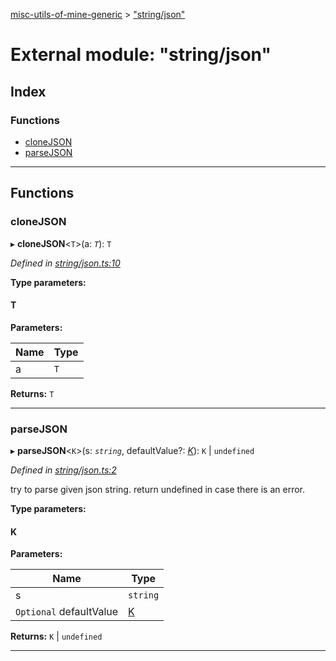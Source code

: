 [misc-utils-of-mine-generic](../README.md) > ["string/json"](../modules/_string_json_.md)

# External module: "string/json"

## Index

### Functions

* [cloneJSON](_string_json_.md#clonejson)
* [parseJSON](_string_json_.md#parsejson)

---

## Functions

<a id="clonejson"></a>

###  cloneJSON

▸ **cloneJSON**<`T`>(a: *`T`*): `T`

*Defined in [string/json.ts:10](https://github.com/cancerberoSgx/misc-utils-of-mine/blob/85b0b78/misc-utils-of-mine-generic/src/string/json.ts#L10)*

**Type parameters:**

#### T 
**Parameters:**

| Name | Type |
| ------ | ------ |
| a | `T` |

**Returns:** `T`

___
<a id="parsejson"></a>

###  parseJSON

▸ **parseJSON**<`K`>(s: *`string`*, defaultValue?: *[K]()*): `K` \| `undefined`

*Defined in [string/json.ts:2](https://github.com/cancerberoSgx/misc-utils-of-mine/blob/85b0b78/misc-utils-of-mine-generic/src/string/json.ts#L2)*

try to parse given json string. return undefined in case there is an error.

**Type parameters:**

#### K 
**Parameters:**

| Name | Type |
| ------ | ------ |
| s | `string` |
| `Optional` defaultValue | [K]() |

**Returns:** `K` \| `undefined`

___

